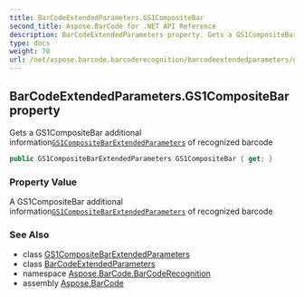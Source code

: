 ```yaml
---
title: BarCodeExtendedParameters.GS1CompositeBar
second_title: Aspose.BarCode for .NET API Reference
description: BarCodeExtendedParameters property. Gets a GS1CompositeBar additional informationGS1CompositeBarExtendedParameters of recognized barcode
type: docs
weight: 70
url: /net/aspose.barcode.barcoderecognition/barcodeextendedparameters/gs1compositebar/
---
```

## BarCodeExtendedParameters.GS1CompositeBar property

Gets a GS1CompositeBar additional information[`GS1CompositeBarExtendedParameters`](../../gs1compositebarextendedparameters/) of recognized barcode

```csharp
public GS1CompositeBarExtendedParameters GS1CompositeBar { get; }
```

### Property Value

A GS1CompositeBar additional information[`GS1CompositeBarExtendedParameters`](../../gs1compositebarextendedparameters/) of recognized barcode

### See Also

* class [GS1CompositeBarExtendedParameters](../../gs1compositebarextendedparameters/)
* class [BarCodeExtendedParameters](../)
* namespace [Aspose.BarCode.BarCodeRecognition](../../barcodeextendedparameters/)
* assembly [Aspose.BarCode](../../../)


